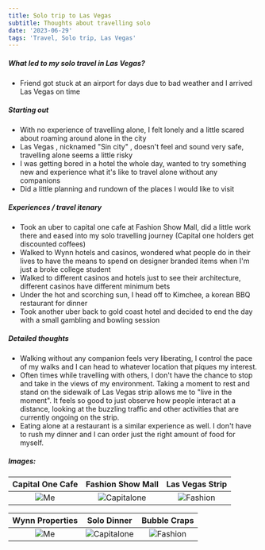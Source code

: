 ```yaml
---
title: Solo trip to Las Vegas
subtitle: Thoughts about travelling solo
date: '2023-06-29'
tags: 'Travel, Solo trip, Las Vegas'
---
```


##### What led to my solo travel in Las Vegas?

- Friend got stuck at an airport for days due to bad weather and I arrived Las Vegas on time

##### Starting out

- With no experience of travelling alone, I felt lonely and a little scared about roaming around alone in the city
- Las Vegas , nicknamed "Sin city" , doesn't feel and sound very safe, travelling alone seems a little risky
- I was getting bored in a hotel the whole day, wanted to try something new and experience what it's like to travel alone without any companions
- Did a little planning and rundown of the places I would like to visit

##### Experiences / travel itenary
- Took an uber to capital one cafe at Fashion Show Mall, did a little work there and eased into my solo travelling journey (Capital one holders get discounted coffees) 
- Walked to Wynn hotels and casinos, wondered what people do in their lives to have the means to spend on designer branded items when I'm just a broke college student 
- Walked to different casinos and hotels just to see their architecture, different casinos have different minimum bets
- Under the hot and scorching sun, I head off to Kimchee, a korean BBQ restaurant for dinner 
- Took another uber back to gold coast hotel and decided to end the day with a small gambling and bowling session

##### Detailed thoughts
- Walking without any companion feels very liberating, I control the pace of my walks and I can head to whatever location that piques my interest. 
- Often times while travelling with others, I don't have the chance to stop and take in the views of my environment. Taking a moment to rest and stand on the sidewalk of Las Vegas strip allows me to "live in the moment". It feels so good to just observe how people interact at a distance, looking at the buzzling traffic and other activities that are currently ongoing on the strip.
- Eating alone at a restaurant is a similar experience as well. I don't have to rush my dinner and I can order just the right amount of food for myself. 

##### Images:


|Capital One Cafe |Fashion Show Mall|  Las Vegas Strip|
|:-:|:-:|:-:|
|![Me](https://blogger.googleusercontent.com/img/a/AVvXsEifU97G6bAr8s0sdMXrZoLlgG_HCS644rPqPufUDjtxgdJ5SZJBZBuOaVaF-_icHr1Lxdl-WW211MO8ERHEf235OHiDommDPY5xD2j84MZkHO_zH6EAFNASUXChEIU_kVNeX6N1cbFLovd1ikG_dVWKBlnLrKtLa__RGSXoC2iDlBCfQ8upUP6iRUmtm2M=w240-h320)|![Capitalone](https://blogger.googleusercontent.com/img/a/AVvXsEgeOrdRWgJ-fJ50f_HzJR6eJqYJR0puabNWibuwDyDXDLSPEfbY2121PL6Z5Z_66H4U0d1rikuyJwdVFFcdaH3o40DYTx2Fy-J3SNoJqCBi5riuxziLxitJhYu3fbgWGJWerBI1m4H99WhuhTgco7UKmU1BiY-Fon-XRQBPSAR6BMIvps-LaXb8vhjd-ZU=w240-h320)|![Fashion](https://blogger.googleusercontent.com/img/a/AVvXsEicMV5aVNEgiKO6CRd1GiI7X4EfkJbbBbV9te-FCSBqfQn_zEN5hRhwKdnadiTj-AU0L83BXC4rq9EXSZRA0d-GUy7ViYCmncEAgopPmHWy5y3eYVYQujO9EcTDgfP613ghy1cSqmJNXnALqbrHe9J6p2-of1W1P-rdk01ik_dAmvG9t5rJVSfGrctIOEo=w240-h320)

|Wynn Properties|Solo Dinner|Bubble Craps
|:-:|:-:|:-:|
|![Me](https://blogger.googleusercontent.com/img/a/AVvXsEjnq6Ecrr6ou4M8jiV4lRzI8UFnhG6tkUoslxb1gQ5xDyC2SgmRdOs2vS9Aukr-ap71c1KEVRDsV7xTiT9oJisDXWoE-QyRw5Vd5hwmps98rU1Hz7RaPQcYrNhRVE7A25UXFm92uznpDfB2r8eHdHq2m9WAQiXW68D4kVlt8ikPgpV4xpAj7jHfrTPNaXs=w240-h320)|![Capitalone](https://blogger.googleusercontent.com/img/a/AVvXsEgpdlFUg8ru-FfgNwzPqLkOpIY_xcYrCdPsZgGdtr-fCj8eaFSFJAVcOB3RaU-fwKhmDumsn1n0BlWhuhd5-SmEZ3mSZt7Wh4cahJ5XUC95I7vVYamu4OtIYRpc2KWV5esJIYQfCSTHI3kpyxnA8xSr_trAiYvUQiLF5RxCZeszkj9vBzgLg7cgAGlWlkI=w240-h320)|![Fashion](https://blogger.googleusercontent.com/img/a/AVvXsEh5JnauuhXq9vNzNGBDcuNTlyAKematcTxgou1dQ-5gza7WVbtcQaBhXAkt18aCN4ixm6bLE1KOC5-WrdGUvTzH3d9ZX620tcpQ6hr9hXjPzf-3hkQPB20-iB8wMiD5s0-JqMaKxNBr9PkxRo0DDWZl_5norGtMSLNjSy1isBkIn0TBE9dD0m_yV_nT6zw=w240-h320)
